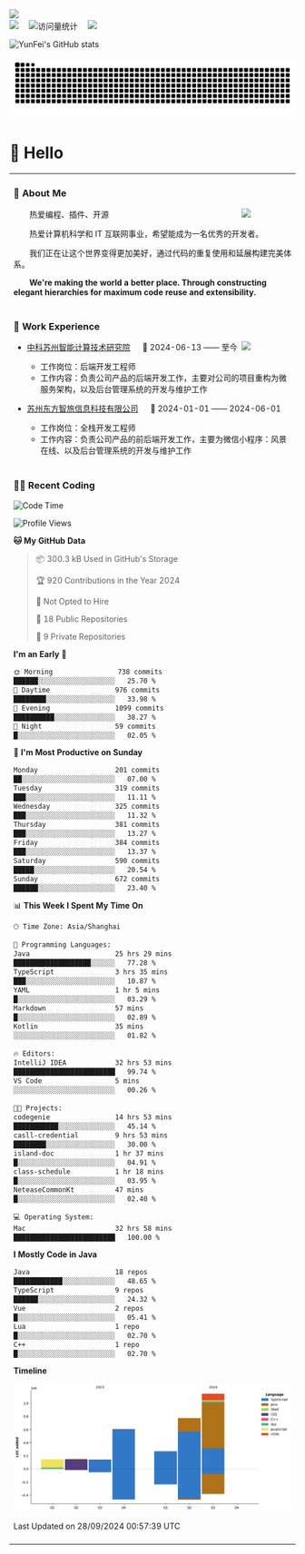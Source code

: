   <!-- dynamic typing effect 动态打字效果 -->
  <div>
    <a href="http://yunfei.plus">
      <img src="https://readme-typing-svg.demolab.com?font=Fira+Code&pause=1000&width=435&lines=console.log(%22Hello%2C%20World%22);祝您今天愉快!&center=true&size=27" />
    </a>
  </div>

  <div>
    <a href="http://yunfei.plus/"><img src="https://img.shields.io/badge/Website-博客-8c36db" /></a>&emsp;
    <!-- visitor -->
    <img src="https://komarev.com/ghpvc/?username=yunfeidog&label=Views&color=orange&style=flat" alt="访问量统计" />&emsp;
    <!-- wakatime -->    
    <a href="https://wakatime.com/@yunfeidog"><img src="https://wakatime.com/badge/user/42d0678c-368b-448b-9a77-5d21c5b55352.svg" /></a>
  </div>

![YunFei's GitHub stats](https://github-readme-stats.vercel.app/api?username=yunfeidog)

![snake](./dist/github-contribution-grid-snake.svg)

#  🙋 Hello

<table>


<tr><td>

### 🤺 About Me

<img align="right" width="88" src="https://cdn.jsdelivr.net/gh/yunfeidog/yunfeidog/assets/images/jobs.png" />

<p>&emsp;&emsp;热爱编程、插件、开源</p>
<p>&emsp;&emsp;热爱计算机科学和 IT 互联网事业，希望能成为一名优秀的开发者。</p>
<p>&emsp;&emsp;我们正在让这个世界变得更加美好，通过代码的重复使用和延展构建完美体系。</p>
<p>&emsp;&emsp;<strong>We're making the world a better place. Through constructing elegant hierarchies for maximum code reuse and extensibility.</strong></p>

</td></tr> 

<tr><td>

### 🏢 Work Experience

<img align="right" width="88" src="https://cdn.jsdelivr.net/gh/yunfeidog/yunfeidog/assets/images/yuanze.png" />

- [中科苏州智能计算技术研究院](http://iict.ac.cn/sy) &emsp; 📌 2024-06-13 —— 至今

  - 工作岗位：后端开发工程师
  - 工作内容：负责公司产品的后端开发工作，主要对公司的项目重构为微服务架构，以及后台管理系统的开发与维护工作

- [苏州东方智旅信息科技有限公司](http://www.leyoobao.com/) &emsp; 📌 2024-01-01 —— 2024-06-01

    - 工作岗位：全栈开发工程师
    - 工作内容：负责公司产品的前后端开发工作，主要为微信小程序：风景在线、以及后台管理系统的开发与维护工作


</td></tr>

<tr><td>

### 👩‍💻 Recent Coding
<!--START_SECTION:waka-->
![Code Time](http://img.shields.io/badge/Code%20Time-1%2C804%20hrs%2015%20mins-blue)

![Profile Views](http://img.shields.io/badge/Profile%20Views-0-blue)

**🐱 My GitHub Data** 

> 📦 300.3 kB Used in GitHub's Storage 
 > 
> 🏆 920 Contributions in the Year 2024
 > 
> 🚫 Not Opted to Hire
 > 
> 📜 18 Public Repositories 
 > 
> 🔑 9 Private Repositories 
 > 
**I'm an Early 🐤** 

```text
🌞 Morning                738 commits         ██████░░░░░░░░░░░░░░░░░░░   25.70 % 
🌆 Daytime                976 commits         ████████░░░░░░░░░░░░░░░░░   33.98 % 
🌃 Evening                1099 commits        ██████████░░░░░░░░░░░░░░░   38.27 % 
🌙 Night                  59 commits          █░░░░░░░░░░░░░░░░░░░░░░░░   02.05 % 
```
📅 **I'm Most Productive on Sunday** 

```text
Monday                   201 commits         ██░░░░░░░░░░░░░░░░░░░░░░░   07.00 % 
Tuesday                  319 commits         ███░░░░░░░░░░░░░░░░░░░░░░   11.11 % 
Wednesday                325 commits         ███░░░░░░░░░░░░░░░░░░░░░░   11.32 % 
Thursday                 381 commits         ███░░░░░░░░░░░░░░░░░░░░░░   13.27 % 
Friday                   384 commits         ███░░░░░░░░░░░░░░░░░░░░░░   13.37 % 
Saturday                 590 commits         █████░░░░░░░░░░░░░░░░░░░░   20.54 % 
Sunday                   672 commits         ██████░░░░░░░░░░░░░░░░░░░   23.40 % 
```


📊 **This Week I Spent My Time On** 

```text
🕑︎ Time Zone: Asia/Shanghai

💬 Programming Languages: 
Java                     25 hrs 29 mins      ███████████████████░░░░░░   77.28 % 
TypeScript               3 hrs 35 mins       ███░░░░░░░░░░░░░░░░░░░░░░   10.87 % 
YAML                     1 hr 5 mins         █░░░░░░░░░░░░░░░░░░░░░░░░   03.29 % 
Markdown                 57 mins             █░░░░░░░░░░░░░░░░░░░░░░░░   02.89 % 
Kotlin                   35 mins             ░░░░░░░░░░░░░░░░░░░░░░░░░   01.82 % 

🔥 Editors: 
IntelliJ IDEA            32 hrs 53 mins      █████████████████████████   99.74 % 
VS Code                  5 mins              ░░░░░░░░░░░░░░░░░░░░░░░░░   00.26 % 

🐱‍💻 Projects: 
codegenie                14 hrs 53 mins      ███████████░░░░░░░░░░░░░░   45.14 % 
casll-credential         9 hrs 53 mins       ████████░░░░░░░░░░░░░░░░░   30.00 % 
island-doc               1 hr 37 mins        █░░░░░░░░░░░░░░░░░░░░░░░░   04.91 % 
class-schedule           1 hr 18 mins        █░░░░░░░░░░░░░░░░░░░░░░░░   03.95 % 
NeteaseCommonKt          47 mins             █░░░░░░░░░░░░░░░░░░░░░░░░   02.40 % 

💻 Operating System: 
Mac                      32 hrs 58 mins      █████████████████████████   100.00 % 
```

**I Mostly Code in Java** 

```text
Java                     18 repos            ████████████░░░░░░░░░░░░░   48.65 % 
TypeScript               9 repos             ██████░░░░░░░░░░░░░░░░░░░   24.32 % 
Vue                      2 repos             █░░░░░░░░░░░░░░░░░░░░░░░░   05.41 % 
Lua                      1 repo              █░░░░░░░░░░░░░░░░░░░░░░░░   02.70 % 
C++                      1 repo              █░░░░░░░░░░░░░░░░░░░░░░░░   02.70 % 
```



**Timeline**

![Lines of Code chart](https://raw.githubusercontent.com/yunfeidog/yunfeidog/main/assets/bar_graph.png)


 Last Updated on 28/09/2024 00:57:39 UTC
<!--END_SECTION:waka-->

</td></tr>




<tr><td>

